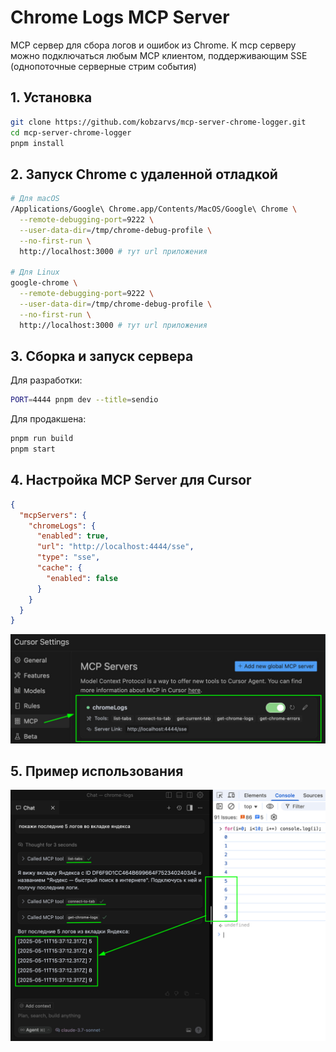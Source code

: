# Chrome Logs MCP Server

MCP сервер для сбора логов и ошибок из Chrome.
К mcp серверу можно подключаться любым MCP клиентом,
поддерживающим SSE (однопоточные серверные стрим события)

## 1. Установка

```bash
git clone https://github.com/kobzarvs/mcp-server-chrome-logger.git
cd mcp-server-chrome-logger
pnpm install
```

## 2. Запуск Chrome с удаленной отладкой

```bash
# Для macOS
/Applications/Google\ Chrome.app/Contents/MacOS/Google\ Chrome \
  --remote-debugging-port=9222 \
  --user-data-dir=/tmp/chrome-debug-profile \
  --no-first-run \
  http://localhost:3000 # тут url приложения

# Для Linux
google-chrome \
  --remote-debugging-port=9222 \
  --user-data-dir=/tmp/chrome-debug-profile \
  --no-first-run \
  http://localhost:3000 # тут url приложения
```

## 3. Сборка и запуск сервера

Для разработки:
```bash
PORT=4444 pnpm dev --title=sendio
```

Для продакшена:
```bash
pnpm run build
pnpm start
```

## 4. Настройка MCP Server для Cursor

```json
{
  "mcpServers": {
    "chromeLogs": {
      "enabled": true,
      "url": "http://localhost:4444/sse",
      "type": "sse",
      "cache": {
        "enabled": false
      }
    }
  }
}
```

![Cursor MCP Servers Settings](doc/cursor-msp-servers.jpg)

## 5. Пример использования

![MCP Server Chrome Logger Demo](doc/cursor-demo.jpg)
